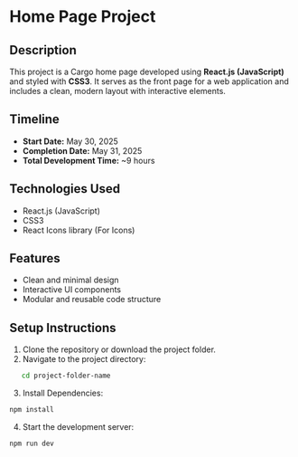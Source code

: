 # Home Page Project

## Description

This project is a Cargo home page developed using **React.js (JavaScript)** and styled with **CSS3**. It serves as the front page for a web application and includes a clean, modern layout with interactive elements.

## Timeline

- **Start Date:** May 30, 2025
- **Completion Date:** May 31, 2025
- **Total Development Time:** ~9 hours

## Technologies Used

- React.js (JavaScript)
- CSS3
- React Icons library (For Icons)

## Features

- Clean and minimal design
- Interactive UI components
- Modular and reusable code structure

## Setup Instructions

1. Clone the repository or download the project folder.
2. Navigate to the project directory:

```bash
   cd project-folder-name
```

3. Install Dependencies:

```bash
npm install
```

4. Start the development server:

```bash
npm run dev

```
